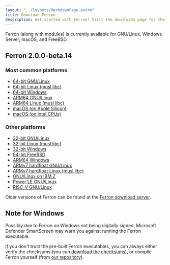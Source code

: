 ```yaml
---
layout: "../layouts/MarkdownPage.astro"
title: Download Ferron
description: Get started with Ferron! Visit the downloads page for the latest stable releases to find your perfect fit!
---
```


Ferron (along with modules) is currently available for GNU/Linux, Windows Server, macOS, and FreeBSD.

## Ferron 2.0.0-beta.14

### Most common platforms

- [64-bit GNU/Linux](https://downloads.ferronweb.org/2.0.0-beta.14/ferron-2.0.0-beta.14-x86_64-unknown-linux-gnu.zip)
- [64-bit Linux (musl libc)](https://downloads.ferronweb.org/2.0.0-beta.14/ferron-2.0.0-beta.14-x86_64-unknown-linux-musl.zip)
- [64-bit Windows](https://downloads.ferronweb.org/2.0.0-beta.14/ferron-2.0.0-beta.14-x86_64-pc-windows-msvc.zip)
- [ARM64 GNU/Linux](https://downloads.ferronweb.org/2.0.0-beta.14/ferron-2.0.0-beta.14-aarch64-unknown-linux-gnu.zip)
- [ARM64 Linux (musl libc)](https://downloads.ferronweb.org/2.0.0-beta.14/ferron-2.0.0-beta.14-aarch64-unknown-linux-musl.zip)
- [macOS (on Apple Silicon)](https://downloads.ferronweb.org/2.0.0-beta.14/ferron-2.0.0-beta.14-aarch64-apple-darwin.zip)
- [macOS (on Intel CPUs)](https://downloads.ferronweb.org/2.0.0-beta.14/ferron-2.0.0-beta.14-x86_64-apple-darwin.zip)

### Other platforms

- [32-bit GNU/Linux](https://downloads.ferronweb.org/2.0.0-beta.14/ferron-2.0.0-beta.14-i686-unknown-linux-gnu.zip)
- [32-bit Linux (musl libc)](https://downloads.ferronweb.org/2.0.0-beta.14/ferron-2.0.0-beta.14-i686-unknown-linux-musl.zip)
- [32-bit Windows](https://downloads.ferronweb.org/2.0.0-beta.14/ferron-2.0.0-beta.14-i686-pc-windows-msvc.zip)
- [64-bit FreeBSD](https://downloads.ferronweb.org/2.0.0-beta.14/ferron-2.0.0-beta.14-x86_64-unknown-freebsd.zip)
- [ARM64 Windows](https://downloads.ferronweb.org/2.0.0-beta.14/ferron-2.0.0-beta.14-aarch64-pc-windows-msvc.zip)
- [ARMv7 hardfloat GNU/Linux](https://downloads.ferronweb.org/2.0.0-beta.14/ferron-2.0.0-beta.14-armv7-unknown-linux-gnueabihf.zip)
- [ARMv7 hardfloat Linux (musl libc)](https://downloads.ferronweb.org/2.0.0-beta.14/ferron-2.0.0-beta.14-armv7-unknown-linux-musleabihf.zip)
- [GNU/Linux on IBM Z](https://downloads.ferronweb.org/2.0.0-beta.14/ferron-2.0.0-beta.14-s390x-unknown-linux-gnu.zip)
- [Power LE GNU/Linux](https://downloads.ferronweb.org/2.0.0-beta.14/ferron-2.0.0-beta.14-powerpc64le-unknown-linux-gnu.zip)
- [RISC-V GNU/Linux](https://downloads.ferronweb.org/2.0.0-beta.14/ferron-2.0.0-beta.14-riscv64gc-unknown-linux-gnu.zip)

Older versions of Ferron can be found at the [Ferron download server](https://downloads.ferronweb.org/).

## Note for Windows

Possibly due to Ferron on Windows not being digitally signed, Microsoft Defender SmartScreen may warn you against running the Ferron executable.

If you don't trust the pre-built Ferron executables, you can always either verify the checksums (you can [download the checksums](https://downloads.ferronweb.org/2.0.0-beta.14/ferron-2.0.0-beta.14.sha256sum)), or compile Ferron yourself (from [our repository](https://github.com/ferronweb/ferron)).
